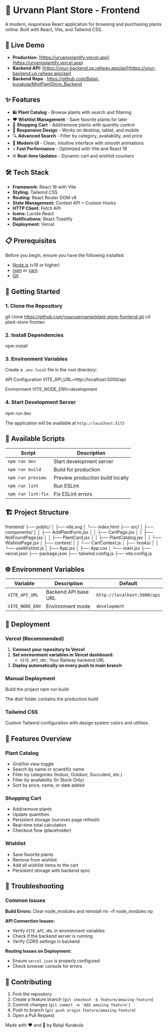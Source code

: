 # 🌱 Urvann Plant Store - Frontend

A modern, responsive React application for browsing and purchasing plants online. Built with React, Vite, and Tailwind CSS.

## 🚀 Live Demo

- **Production:** [https://urvannplantify.vercel.app](https://urvannplantify.vercel.app)
- **Backend API:** [https://your-backend.up.railway.app/api](https://your-backend.up.railway.app/api)
-  **Backend Repo** :  https://github.com/Balaji-kurakula/MiniPlantStore_Backend
## ✨ Features

- 🛍️ **Plant Catalog** - Browse plants with search and filtering
- ❤️ **Wishlist Management** - Save favorite plants for later
- 🛒 **Shopping Cart** - Add/remove plants with quantity control
- 📱 **Responsive Design** - Works on desktop, tablet, and mobile
- 🔍 **Advanced Search** - Filter by category, availability, and price
- 🎨 **Modern UI** - Clean, intuitive interface with smooth animations
- ⚡ **Fast Performance** - Optimized with Vite and React 18
- 🌐 **Real-time Updates** - Dynamic cart and wishlist counters

## 🛠️ Tech Stack

- **Framework:** React 18 with Vite
- **Styling:** Tailwind CSS
- **Routing:** React Router DOM v6
- **State Management:** Context API + Custom Hooks
- **HTTP Client:** Fetch API
- **Icons:** Lucide React
- **Notifications:** React Toastify
- **Deployment:** Vercel

## 📋 Prerequisites

Before you begin, ensure you have the following installed:
- [Node.js](https://nodejs.org/) (v18 or higher)
- [npm](https://www.npmjs.com/) or [yarn](https://yarnpkg.com/)
- [Git](https://git-scm.com/)

## 🚀 Getting Started

### 1. Clone the Repository

git clone https://github.com/yourusername/plant-store-frontend.git
cd plant-store-fronten


### 2. Install Dependencies

npm install


### 3. Environment Variables

Create a `.env.local` file in the root directory:

API Configuration
VITE_API_URL=http://localhost:5000/api

Environment
VITE_NODE_ENV=development


### 4. Start Development Server

npm run dev


The application will be available at `http://localhost:5173`

## 📜 Available Scripts

| Script | Description |
|--------|-------------|
| `npm run dev` | Start development server |
| `npm run build` | Build for production |
| `npm run preview` | Preview production build locally |
| `npm run lint` | Run ESLint |
| `npm run lint:fix` | Fix ESLint errors |

## 🏗️ Project Structure

frontend/
├── public/
│ ├── vite.svg
│ └── index.html
├── src/
│ ├── components/
│ │ ├── AddPlantForm.jsx
│ │ ├── CartPage.jsx
│ │ ├── NotFoundPage.jsx
│ │ ├── PlantCard.jsx
│ │ ├── PlantCatalog.jsx
│ │ └── WishlistPage.jsx
│ ├── context/
│ │ └── CartContext.js
│ ├── hooks/
│ │ └── useWishlist.js
│ ├── App.jsx
│ ├── App.css
│ └── main.jsx
├── vercel.json
├── package.json
├── tailwind.config.js
├── vite.config.js

## 🌐 Environment Variables

| Variable | Description | Default |
|----------|-------------|---------|
| `VITE_API_URL` | Backend API base URL | `http://localhost:5000/api` |
| `VITE_NODE_ENV` | Environment mode | `development` |

## 🚢 Deployment

### Vercel (Recommended)

1. **Connect your repository to Vercel**
2. **Set environment variables in Vercel dashboard:**
   - `VITE_API_URL`: Your Railway backend URL
3. **Deploy automatically on every push to main branch**

### Manual Deployment

Build the project
npm run build

The dist/ folder contains the production build


### Tailwind CSS

Custom Tailwind configuration with design system colors and utilities.

## 📱 Features Overview

### Plant Catalog
- Grid/list view toggle
- Search by name or scientific name
- Filter by categories (Indoor, Outdoor, Succulent, etc.)
- Filter by availability (In Stock Only)
- Sort by price, name, or date added

### Shopping Cart
- Add/remove plants
- Update quantities
- Persistent storage (survives page refresh)
- Real-time total calculation
- Checkout flow (placeholder)

### Wishlist
- Save favorite plants
- Remove from wishlist
- Add all wishlist items to the cart
- Persistent storage with backend sync

## 🐛 Troubleshooting

### Common Issues

**Build Errors:**
Clear node_modules and reinstall
rm -rf node_modules
np

**API Connection Issues:**
- Verify `VITE_API_URL` in environment variables
- Check if the backend server is running
- Verify CORS settings in backend

**Routing Issues on Deployment:**
- Ensure `vercel.json` is properly configured
- Check browser console for errors

## 🤝 Contributing

1. Fork the repository
2. Create a feature branch (`git checkout -b feature/amazing-feature`)
3. Commit changes (`git commit -m 'Add amazing feature'`)
4. Push to branch (`git push origin feature/amazing-feature`)
5. Open a Pull Request


Made with ❤️ and 🌱 by Balaji Kurakula
